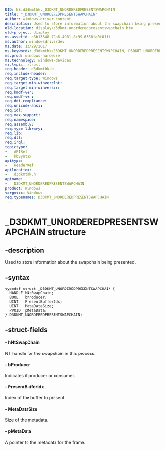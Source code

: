 ```yaml
---
UID: NS:d3dkmthk._D3DKMT_UNORDEREDPRESENTSWAPCHAIN
title: "_D3DKMT_UNORDEREDPRESENTSWAPCHAIN"
author: windows-driver-content
description: Used to store information about the swapchain being presented.
old-location: display\d3dkmt-unorderedpresentswapchain.htm
old-project: display
ms.assetid: c8b13348-71a6-4981-8c99-6368fa0f01ff
ms.author: windowsdriverdev
ms.date: 12/29/2017
ms.keywords: d3dkmthk/D3DKMT_UNORDEREDPRESENTSWAPCHAIN, D3DKMT_UNORDEREDPRESENTSWAPCHAIN structure [Display Devices], display.d3dkmt-unorderedpresentswapchain, D3DKMT_UNORDEREDPRESENTSWAPCHAIN, _D3DKMT_UNORDEREDPRESENTSWAPCHAIN
ms.prod: windows-hardware
ms.technology: windows-devices
ms.topic: struct
req.header: d3dkmthk.h
req.include-header: 
req.target-type: Windows
req.target-min-winverclnt: 
req.target-min-winversvr: 
req.kmdf-ver: 
req.umdf-ver: 
req.ddi-compliance: 
req.unicode-ansi: 
req.idl: 
req.max-support: 
req.namespace: 
req.assembly: 
req.type-library: 
req.lib: 
req.dll: 
req.irql: 
topictype:
-	APIRef
-	kbSyntax
apitype:
-	HeaderDef
apilocation:
-	d3dkmthk.h
apiname:
-	D3DKMT_UNORDEREDPRESENTSWAPCHAIN
product: Windows
targetos: Windows
req.typenames: D3DKMT_UNORDEREDPRESENTSWAPCHAIN
---
```


# _D3DKMT_UNORDEREDPRESENTSWAPCHAIN structure


## -description


Used to store information about the swapchain being presented.


## -syntax


````
typedef struct _D3DKMT_UNORDEREDPRESENTSWAPCHAIN {
  HANDLE hNtSwapChain;
  BOOL   bProducer;
  UINT   PresentBufferIdx;
  UINT   MetaDataSize;
  PVOID  pMetaData;
} D3DKMT_UNORDEREDPRESENTSWAPCHAIN;
````


## -struct-fields




#### - hNtSwapChain

NT handle for the swapchain in this process.


#### - bProducer

Indicates if producer or consumer.


#### - PresentBufferIdx

Index of the buffer to present.


#### - MetaDataSize

Size of the metadata.


#### - pMetaData

A pointer to the metadata for the frame.

